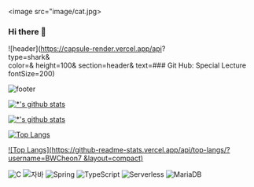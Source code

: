 <image src="image/cat.jpg>


### Hi there 👋

<!--
**BWCheon7/BWCheon7** is a ✨ _special_ ✨ repository because its `README.md` (this file) appears on your GitHub profile.

Here are some ideas to get you started:

- 🔭 I’m currently working on ...
- 🌱 I’m currently learning ...
- 👯 I’m looking to collaborate on ...
- 🤔 I’m looking for help with ...
- 💬 Ask me about ...
- 📫 How to reach me: ...
- 😄 Pronouns: ...
- ⚡ Fun fact: ...
-->
            
![header](https://capsule-render.vercel.app/api?            
type=shark&            
color=&
height=100&
section=header&
text=### Git Hub: Special Lecture
fontSize=200)
            
![footer](https://capsule-render.vercel.app/api?section=footer)  
            
[![*'s github stats](https://github-readme-stats.vercel.app/api?username=BWCheon7)](https://github.com/BWCheon7)
            
[![*'s github stats](https://github-readme-stats.vercel.app/api?username=BWCheon7&show_icons=true&theme=radical)](https://github.com/BWCheon7)
            
[![Top Langs](https://github-readme-stats.vercel.app/api/top-langs/?username=BWCheon7)](https://github.com/BWCheon7/github-readme-stats)

[![Top Langs](https://github-readme-stats.vercel.app/api/top-langs/?username=BWCheon7 &layout=compact)](https://github.com/BWCheon7/github-readme-stats)
            
![C](https://img.shields.io/badge/-C-123456?style=flat-square&logo=C&logoColor=black)
![자바](https://img.shields.io/badge/-자바-007396?style=flat&logo=Java&logoColor=ffffff)
![Spring](https://img.shields.io/badge/-Spring-6DB33F?style=for-the-badge&logo=Spring&logoColor=white)
![TypeScript](https://img.shields.io/badge/-TypeScript-3178C6?style=flat-square&logo=TypeScript&logoColor=white)
![Serverless](https://img.shields.io/badge/-Serverless-FD5750?style=flat-square&logo=Serverless&logoColor=magenta)
![MariaDB](https://img.shields.io/badge/-MariaDB-1F305F?style=flat-square&logo=mariadb&logoColor=white)
